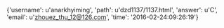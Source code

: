 {'username': u'anarkhyiming', 'path': u'dzd1137/1137.html', 'answer': u'C', 'email': u'zhouez_thu_12@126.com', 'time': '2016-02-24:09:26:19'}